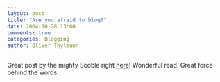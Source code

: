 ```yaml
---
layout: post
title: "Are you afraid to blog?"
date: 2004-10-28 13:06
comments: true
categories: Blogging
author: Oliver Thylmann
---
```



Great post by the mighty Scoble right [here](http://radio.weblogs.com/0001011/2004/10/19.html#a8431)! Wonderful read. Great force behind the words.


